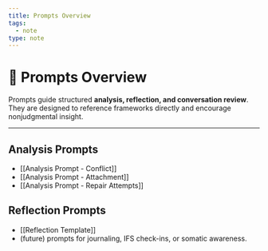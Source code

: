 ```yaml
---
title: Prompts Overview
tags:
  - note
type: note
---
```

# 💬 Prompts Overview

Prompts guide structured **analysis, reflection, and conversation review**.  
They are designed to reference frameworks directly and encourage nonjudgmental insight.

---

## Analysis Prompts
- [[Analysis Prompt - Conflict]]
- [[Analysis Prompt - Attachment]]
- [[Analysis Prompt - Repair Attempts]]

## Reflection Prompts
- [[Reflection Template]]
- (future) prompts for journaling, IFS check-ins, or somatic awareness.
